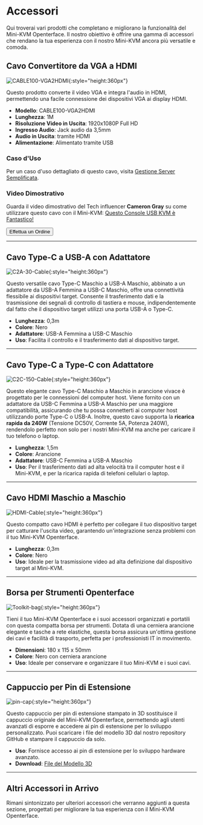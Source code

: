 # Accessori

Qui troverai vari prodotti che completano e migliorano la funzionalità del Mini-KVM Openterface. Il nostro obiettivo è offrire una gamma di accessori che rendano la tua esperienza con il nostro Mini-KVM ancora più versatile e comoda.

## Cavo Convertitore da VGA a HDMI

![CABLE100-VGA2HDMI](images/product/part/CABLE100-VGA2HDMI-1.jpg){:style="height:360px"}

Questo prodotto converte il video VGA e integra l'audio in HDMI, permettendo una facile connessione dei dispositivi VGA ai display HDMI.

- **Modello**: CABLE100-VGA2HDMI
- **Lunghezza**: 1M
- **Risoluzione Video in Uscita**: 1920x1080P Full HD
- **Ingresso Audio**: Jack audio da 3,5mm
- **Audio in Uscita**: tramite HDMI
- **Alimentazione**: Alimentato tramite USB

### Caso d'Uso
Per un caso d'uso dettagliato di questo cavo, visita [Gestione Server Semplificata](/use-cases/#streamlined-server-management).

### Video Dimostrativo
Guarda il video dimostrativo del Tech influencer **Cameron Gray** su come utilizzare questo cavo con il Mini-KVM: [Questo Console USB KVM è Fantastico!](https://youtu.be/xAEQpWyfY-c?si=auB5NtqHVw2C7iIK&t=1693)

<button class="md-button" onclick="window.location.href='https://www.crowdsupply.com/techxartisan/openterface-mini-kvm#products'">Effettua un Ordine</button>

---

## Cavo Type-C a USB-A con Adattatore

![C2A-30-Cable](images/product/part/OP-04-CABLE30-C2A.jpg){:style="height:360px"}

Questo versatile cavo Type-C Maschio a USB-A Maschio, abbinato a un adattatore da USB-A Femmina a USB-C Maschio, offre una connettività flessibile ai dispositivi target. Consente il trasferimento dati e la trasmissione dei segnali di controllo di tastiera e mouse, indipendentemente dal fatto che il dispositivo target utilizzi una porta USB-A o Type-C.

- **Lunghezza**: 0,3m
- **Colore**: Nero
- **Adattatore**: USB-A Femmina a USB-C Maschio
- **Uso**: Facilita il controllo e il trasferimento dati al dispositivo target.

---

## Cavo Type-C a Type-C con Adattatore

![C2C-150-Cable](images/product/part/OP-05-CABLE150-C2C.jpg){:style="height:360px"}

Questo elegante cavo Type-C Maschio a Maschio in arancione vivace è progettato per le connessioni del computer host. Viene fornito con un adattatore da USB-C Femmina a USB-A Maschio per una maggiore compatibilità, assicurando che tu possa connetterti ai computer host utilizzando porte Type-C o USB-A. Inoltre, questo cavo supporta la **ricarica rapida da 240W** (Tensione DC50V, Corrente 5A, Potenza 240W), rendendolo perfetto non solo per i nostri Mini-KVM ma anche per caricare il tuo telefono o laptop.

- **Lunghezza**: 1,5m
- **Colore**: Arancione
- **Adattatore**: USB-C Femmina a USB-A Maschio
- **Uso**: Per il trasferimento dati ad alta velocità tra il computer host e il Mini-KVM, e per la ricarica rapida di telefoni cellulari o laptop.

---

## Cavo HDMI Maschio a Maschio

![HDMI-Cable](images/product/part/OP-03-CABLE30-HDMI.jpg){:style="height:360px"}

Questo compatto cavo HDMI è perfetto per collegare il tuo dispositivo target per catturare l'uscita video, garantendo un'integrazione senza problemi con il tuo Mini-KVM Openterface.

- **Lunghezza**: 0,3m
- **Colore**: Nero
- **Uso**: Ideale per la trasmissione video ad alta definizione dal dispositivo target al Mini-KVM.

---

## Borsa per Strumenti Openterface

![Toolkit-bag](images/product/part/OP-06-BAG-TOOLKIT.jpg){:style="height:360px"}

Tieni il tuo Mini-KVM Openterface e i suoi accessori organizzati e portatili con questa compatta borsa per strumenti. Dotata di una cerniera arancione elegante e tasche a rete elastiche, questa borsa assicura un'ottima gestione dei cavi e facilità di trasporto, perfetta per i professionisti IT in movimento.

- **Dimensioni**: 180 x 115 x 50mm
- **Colore**: Nero con cerniera arancione
- **Uso**: Ideale per conservare e organizzare il tuo Mini-KVM e i suoi cavi.

---

## Cappuccio per Pin di Estensione

![pin-cap](images/product/part/pin-cap.jpg){:style="height:360px"}

Questo cappuccio per pin di estensione stampato in 3D sostituisce il cappuccio originale del Mini-KVM Openterface, permettendo agli utenti avanzati di esporre e accedere ai pin di estensione per lo sviluppo personalizzato. Puoi scaricare i file del modello 3D dal nostro repository GitHub e stampare il cappuccio da solo.

- **Uso**: Fornisce accesso ai pin di estensione per lo sviluppo hardware avanzato.
- **Download**: [File del Modello 3D](https://github.com/TechxArtisanStudio/Openterface_Mini-KVM_Hardware/tree/main/models)

---

## Altri Accessori in Arrivo

Rimani sintonizzato per ulteriori accessori che verranno aggiunti a questa sezione, progettati per migliorare la tua esperienza con il Mini-KVM Openterface.